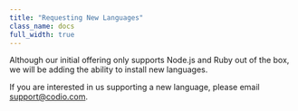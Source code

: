 ```yaml
---
title: "Requesting New Languages"
class_name: docs
full_width: true
---
```


Although our initial offering only supports Node.js and Ruby out of the box, we will be adding the ability to install new languages. 

If you are interested in us supporting a new language, please email support@codio.com.

